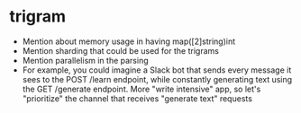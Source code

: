 # trigram

- Mention about memory usage in having map([2]string)int
- Mention sharding that could be used for the trigrams
- Mention parallelism in the parsing
- For example, you could imagine a Slack bot that sends every message it sees to the POST /learn endpoint, while constantly generating text using the GET /generate endpoint. More "write intensive" app, so let's "prioritize" the channel that receives "generate text" requests